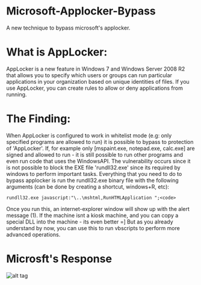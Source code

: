 # Microsoft-Applocker-Bypass
A new technique to bypass microsoft's applocker. 

# What is AppLocker:
AppLocker is a new feature in Windows 7 and Windows Server 2008 R2 that allows you to specify which users or groups can run particular applications in your organization based on unique identities of files. If you use AppLocker, you can create rules to allow or deny applications from running.

# The Finding:
When AppLocker is configured to work in whitelist mode (e.g: only specified programs are allowed to run) it is possible to bypass to protection of 'AppLocker'.
If, for example only [mspaint.exe, notepad.exe, calc.exe] are signed and allowed to run - it is still possible to run other programs and even run code that uses the WindowsAPI.
The vulnerability occurs since it is not possible to block the EXE file 'rundll32.exe' since its required by windows to perform important tasks.
Everything that you need to do to bypass applocker is run the rundll32.exe binary file with the following arguments (can be done by creating a shortcut, windows+R, etc):

```
rundll32.exe javascript:"\..\mshtml,RunHTMLApplication ";<code>
```



Once you run this, an internet-explorer window will show up with the alert message (1). 
If the machine isnt a kiosk machine, and you can copy a special DLL into the machine - its even better =] But as you already understand by now, you can use this to run vbscripts to perform more advanced operations.

# Microsft's Response
![alt tag](http://oi57.tinypic.com/2ns1543.jpg)
